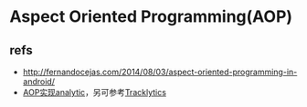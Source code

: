 # Aspect Oriented Programming(AOP)

## refs
+  http://fernandocejas.com/2014/08/03/aspect-oriented-programming-in-android/
+  [AOP实现analytic](http://blog.egorand.me/going-aspect-oriented-with-aspectj-and-google-analytics/)，另可参考[Tracklytics](https://github.com/orhanobut/tracklytics)
